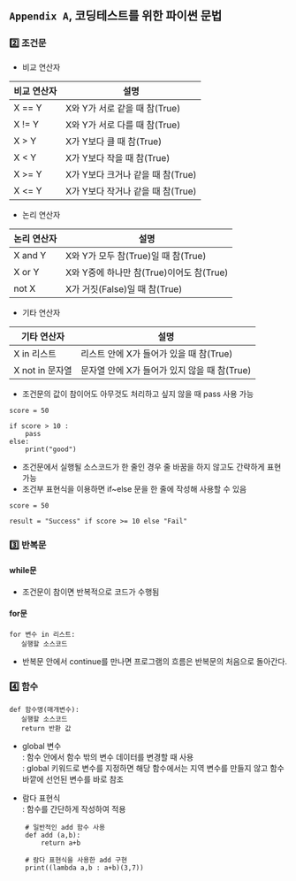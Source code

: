 ## `Appendix A`, 코딩테스트를 위한 파이썬 문법

### :two: 조건문
- 비교 연산자

|비교 연산자|설명|
|------|---|
|X == Y|X와 Y가 서로 같을 때 참(True)|
|X != Y|X와 Y가 서로 다를 때 참(True)|
|X > Y|X가 Y보다 클 때 참(True)|
|X < Y|X가 Y보다 작을 때 참(True)|
|X >= Y|X가 Y보다 크거나 같을 때 참(True)|
|X <= Y|X가 Y보다 작거나 같을 때 참(True)|

- 논리 연산자

|논리 연산자|설명|
|------|---|
|X and Y|X와 Y가 모두 참(True)일 때 참(True)|
|X or Y|X와 Y중에 하나만 참(True)이어도 참(True)|
|not X|X가 거짓(False)일 때 참(True)|

- 기타 연산자

|기타 연산자|설명|
|------|---|
|X in 리스트|리스트 안에 X가 들어가 있을 때 참(True)|
|X not in 문자열|문자열 안에 X가 들어가 있지 않을 때 참(True)|

- 조건문의 값이 참이어도 아무것도 처리하고 싶지 않을 때 pass 사용 가능
```
score = 50

if score > 10 : 
    pass 
else:
    print("good")
```
- 조건문에서 실행될 소스코드가 한 줄인 경우 줄 바꿈을 하지 않고도 간략하게 표현 가능
- 조건부 표현식을 이용하면 if~else 문을 한 줄에 작성해 사용할 수 있음
```
score = 50

result = "Success" if score >= 10 else "Fail"
```

### :three: 반복문
#### while문
- 조건문이 참이면 반복적으로 코드가 수행됨
#### for문
 ```
for 변수 in 리스트:
    실행할 소스코드
```
- 반복문 안에서 continue를 만나면 프로그램의 흐름은 반복문의 처음으로 돌아간다.

### :four: 함수
 ```
 def 함수명(매개변수):
    실행할 소스코드
    return 반환 값
```
- global 변수  
  : 함수 안에서 함수 밖의 변수 데이터를 변경할 때 사용  
  : global 키워드로 변수를 지정하면 해당 함수에서는 지역 변수를 만들지 않고 함수 바깥에 선언된 변수를 바로 참조

- 람다 표현식  
  : 함수를 간단하게 작성하여 적용  

```
    # 일반적인 add 함수 사용
    def add (a,b):
        return a+b

    # 람다 표현식을 사용한 add 구현
    print((lambda a,b : a+b)(3,7))
```
   